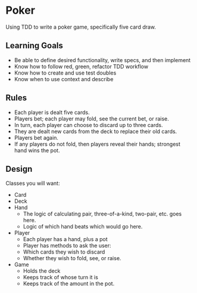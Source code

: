 # Poker
Using TDD to write a poker game, specifically five card draw.

## Learning Goals
* Be able to define desired functionality, write specs, and then implement
* Know how to follow red, green, refactor TDD workflow
* Know how to create and use test doubles
* Know when to use context and describe

## Rules
* Each player is dealt five cards.
* Players bet; each player may fold, see the current bet, or raise.
* In turn, each player can choose to discard up to three cards.
* They are dealt new cards from the deck to replace their old cards.
* Players bet again.
* If any players do not fold, then players reveal their hands; strongest hand wins the pot.

## Design
Classes you will want:
* Card
* Deck
* Hand
    * The logic of calculating pair, three-of-a-kind, two-pair, etc. goes here.
    * Logic of which hand beats which would go here.
* Player
    * Each player has a hand, plus a pot
    * Player has methods to ask the user:
    * Which cards they wish to discard
    * Whether they wish to fold, see, or raise.
* Game
    * Holds the deck
    * Keeps track of whose turn it is
    * Keeps track of the amount in the pot.